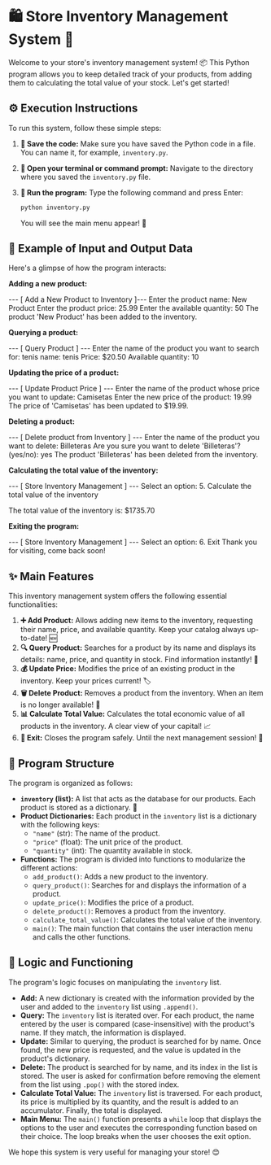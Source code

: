 # 🛍️ Store Inventory Management System 🚀

Welcome to your store's inventory management system! 📦 This Python program allows you to keep detailed track of your products, from adding them to calculating the total value of your stock. Let's get started!

## ⚙️ Execution Instructions

To run this system, follow these simple steps:

1.  **💾 Save the code:** Make sure you have saved the Python code in a file. You can name it, for example, `inventory.py`.
2.  **🐍 Open your terminal or command prompt:** Navigate to the directory where you saved the `inventory.py` file.
3.  **🚀 Run the program:** Type the following command and press Enter:

    ```bash
    python inventory.py
    ```

    You will see the main menu appear! 🎉

## 📝 Example of Input and Output Data

Here's a glimpse of how the program interacts:

**Adding a new product:**

--- [ Add a New Product to Inventory ]---
Enter the product name: New Product
Enter the product price: 25.99
Enter the available quantity: 50
The product 'New Product' has been added to the inventory.


**Querying a product:**

--- [ Query Product ] ---
Enter the name of the product you want to search for: tenis
name: tenis
Price: $20.50
Available quantity: 10


**Updating the price of a product:**

--- [ Update Product Price ] ---
Enter the name of the product whose price you want to update: Camisetas
Enter the new price of the product: 19.99
The price of 'Camisetas' has been updated to $19.99.


**Deleting a product:**

--- [ Delete product from Inventory ] ---
Enter the name of the product you want to delete: Billeteras
Are you sure you want to delete 'Billeteras'? (yes/no): yes
The product 'Billeteras' has been deleted from the inventory.


**Calculating the total value of the inventory:**

--- [ Store Inventory Management ] ---
Select an option:
5. Calculate the total value of the inventory

The total value of the inventory is: $1735.70


**Exiting the program:**

--- [ Store Inventory Management ] ---
Select an option:
6. Exit
Thank you for visiting, come back soon!


## ✨ Main Features

This inventory management system offers the following essential functionalities:

1.  **➕ Add Product:** Allows adding new items to the inventory, requesting their name, price, and available quantity. Keep your catalog always up-to-date! 🆕
2.  **🔍 Query Product:** Searches for a product by its name and displays its details: name, price, and quantity in stock. Find information instantly! 🔎
3.  **💰 Update Price:** Modifies the price of an existing product in the inventory. Keep your prices current! 🏷️
4.  **🗑️ Delete Product:** Removes a product from the inventory. When an item is no longer available! 💨
5.  **📊 Calculate Total Value:** Calculates the total economic value of all products in the inventory. A clear view of your capital! 📈
6.  **🚪 Exit:** Closes the program safely. Until the next management session! 👋

## 🧱 Program Structure

The program is organized as follows:

* **`inventory` (list):** A list that acts as the database for our products. Each product is stored as a dictionary. 📒
* **Product Dictionaries:** Each product in the `inventory` list is a dictionary with the following keys:
    * `"name"` (str): The name of the product.
    * `"price"` (float): The unit price of the product.
    * `"quantity"` (int): The quantity available in stock.
* **Functions:** The program is divided into functions to modularize the different actions:
    * `add_product()`: Adds a new product to the inventory.
    * `query_product()`: Searches for and displays the information of a product.
    * `update_price()`: Modifies the price of a product.
    * `delete_product()`: Removes a product from the inventory.
    * `calculate_total_value()`: Calculates the total value of the inventory.
    * `main()`: The main function that contains the user interaction menu and calls the other functions.

## 🧠 Logic and Functioning

The program's logic focuses on manipulating the `inventory` list.

* **Add:** A new dictionary is created with the information provided by the user and added to the `inventory` list using `.append()`.
* **Query:** The `inventory` list is iterated over. For each product, the name entered by the user is compared (case-insensitive) with the product's name. If they match, the information is displayed.
* **Update:** Similar to querying, the product is searched for by name. Once found, the new price is requested, and the value is updated in the product's dictionary.
* **Delete:** The product is searched for by name, and its index in the list is stored. The user is asked for confirmation before removing the element from the list using `.pop()` with the stored index.
* **Calculate Total Value:** The `inventory` list is traversed. For each product, its price is multiplied by its quantity, and the result is added to an accumulator. Finally, the total is displayed.
* **Main Menu:** The `main()` function presents a `while` loop that displays the options to the user and executes the corresponding function based on their choice. The loop breaks when the user chooses the exit option.

We hope this system is very useful for managing your store! 😊
